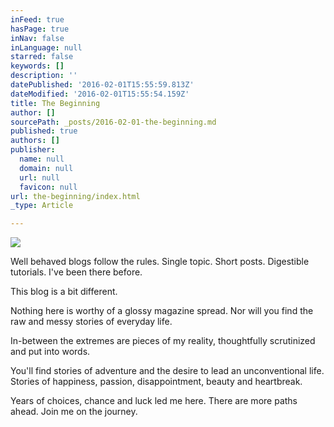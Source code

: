 ```yaml
---
inFeed: true
hasPage: true
inNav: false
inLanguage: null
starred: false
keywords: []
description: ''
datePublished: '2016-02-01T15:55:59.813Z'
dateModified: '2016-02-01T15:55:54.159Z'
title: The Beginning
author: []
sourcePath: _posts/2016-02-01-the-beginning.md
published: true
authors: []
publisher:
  name: null
  domain: null
  url: null
  favicon: null
url: the-beginning/index.html
_type: Article

---
```

![](https://the-grid-user-content.s3-us-west-2.amazonaws.com/ea89eb59-cc41-4b44-8a28-d15ba3525303.jpg)

Well behaved blogs follow the rules. Single topic. Short posts. Digestible tutorials. I've been there before.

This blog is a bit different.

Nothing here is worthy of a glossy magazine spread. Nor will you find the raw and messy stories of everyday life.

In-between the extremes are pieces of my reality, thoughtfully scrutinized and put into words.

You'll find stories of adventure and the desire to lead an 
unconventional life. Stories of happiness, passion, disappointment, 
beauty and heartbreak.

Years of choices, chance and luck led me here. There are more paths ahead. Join me on the journey.